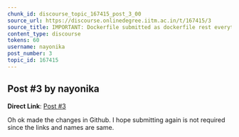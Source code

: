 ```yaml
---
chunk_id: discourse_topic_167415_post_3_00
source_url: https://discourse.onlinedegree.iitm.ac.in/t/167415/3
source_title: IMPORTANT: Dockerfile submitted as dockerfile rest everything is working fine
content_type: discourse
tokens: 60
username: nayonika
post_number: 3
topic_id: 167415
---
```


## Post #3 by nayonika

**Direct Link**: [Post #3](https://discourse.onlinedegree.iitm.ac.in/t/167415/3)

Oh ok made the changes in Github. I hope submitting again is not required since the links and names are same.
